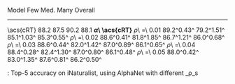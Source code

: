 Model                        Few         Med.         Many      Overall
-------------------  -----------  -----------  -----------  -----------
\acs{cRT}                   88.2         87.5         90.2         88.1
**_α_\ \acs{cRT}**
_ρ_\ =\ 0.01          89.2^0.43^   79.2^1.51^   85.1^1.03^   85.3^0.55^
_ρ_\ =\ 0.02          88.6^0.41^   81.8^1.85^   86.7^1.21^   86.0^0.68^
_ρ_\ =\ 0.03          88.6^0.44^   82.0^1.42^   87.0^0.89^   86.1^0.65^
_ρ_\ =\ 0.04          88.4^0.28^   82.4^1.30^   87.0^0.80^   86.1^0.48^
_ρ_\ =\ 0.05          88.0^0.42^   83.0^1.35^   87.6^0.81^   86.2^0.50^

: Top-5 accuracy on iNaturalist, using AlphaNet with different _ρ_s
